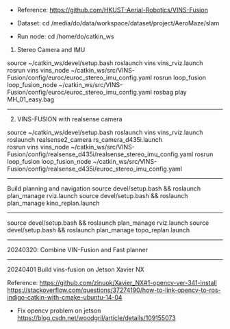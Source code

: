 
* Reference: https://github.com/HKUST-Aerial-Robotics/VINS-Fusion

* Dataset: cd /media/do/data/workspace/dataset/project/AeroMaze/slam
* Run node: cd /home/do/catkin_ws

1. Stereo Camera and IMU

source ~/catkin_ws/devel/setup.bash
roslaunch vins vins_rviz.launch
rosrun vins vins_node ~/catkin_ws/src/VINS-Fusion/config/euroc/euroc_stereo_imu_config.yaml 
rosrun loop_fusion loop_fusion_node ~/catkin_ws/src/VINS-Fusion/config/euroc/euroc_stereo_imu_config.yaml 
rosbag play MH_01_easy.bag

***********************************************************
2. VINS-FUSION with realsense camera

source ~/catkin_ws/devel/setup.bash
roslaunch vins vins_rviz.launch
roslaunch realsense2_camera rs_camera_d435i.launch  
rosrun vins vins_node ~/catkin_ws/src/VINS-Fusion/config/realsense_d435i/realsense_stereo_imu_config.yaml 
rosrun loop_fusion loop_fusion_node ~/catkin_ws/src/VINS-Fusion/config/realsense_d435i/euroc_stereo_imu_config.yaml 


***********************************************************
Build planning and navigation
  source devel/setup.bash && roslaunch plan_manage rviz.launch
  source devel/setup.bash && roslaunch plan_manage kino_replan.launch
  ***********************************************************
  source devel/setup.bash && roslaunch plan_manage rviz.launch
  source devel/setup.bash && roslaunch plan_manage topo_replan.launch

***********************************************************
20240320: Combine VIN-Fusion and Fast planner
***********************************************************
20240401
Build vins-fusion on Jetson Xavier NX

Reference:
https://github.com/zinuok/Xavier_NX#1-opencv-ver-341-install
https://stackoverflow.com/questions/37274190/how-to-link-opencv-to-ros-indigo-catkin-with-cmake-ubuntu-14-04
- Fix opencv problem on jetson
https://blog.csdn.net/woodgril/article/details/109155073